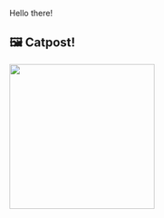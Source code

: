 Hello there!



## 🖼️ Catpost!

<sub>
    <img src="https://cdn2.thecatapi.com/images/88c.jpg" height="256">
</sub>

